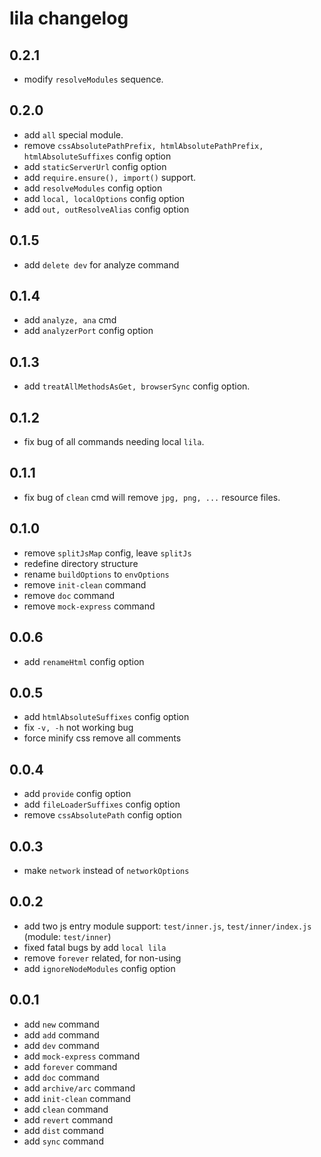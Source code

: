 # lila changelog

## 0.2.1

- modify `resolveModules` sequence.

## 0.2.0

- add `all` special module.
- remove `cssAbsolutePathPrefix, htmlAbsolutePathPrefix, htmlAbsoluteSuffixes` config option
- add `staticServerUrl` config option
- add `require.ensure(), import()` support.
- add `resolveModules` config option
- add `local, localOptions` config option
- add `out, outResolveAlias` config option

## 0.1.5

- add `delete dev` for analyze command

## 0.1.4

- add `analyze, ana` cmd
- add `analyzerPort` config option

## 0.1.3

- add `treatAllMethodsAsGet, browserSync` config option.

## 0.1.2

- fix bug of all commands needing local `lila`.

## 0.1.1

- fix bug of `clean` cmd will remove `jpg, png, ...` resource files.

## 0.1.0

- remove `splitJsMap` config, leave `splitJs`
- redefine directory structure
- rename `buildOptions` to `envOptions`
- remove `init-clean` command
- remove `doc` command
- remove `mock-express` command

## 0.0.6

- add `renameHtml` config option

## 0.0.5

- add `htmlAbsoluteSuffixes` config option
- fix `-v, -h` not working bug
- force minify css remove all comments

## 0.0.4

- add `provide` config option
- add `fileLoaderSuffixes` config option
- remove `cssAbsolutePath` config option

## 0.0.3

- make `network` instead of `networkOptions`

## 0.0.2

- add two js entry module support: `test/inner.js`, `test/inner/index.js` (module: `test/inner`)
- fixed fatal bugs by add `local lila`
- remove `forever` related, for non-using
- add `ignoreNodeModules` config option

## 0.0.1

- add `new` command
- add `add` command
- add `dev` command
- add `mock-express` command
- add `forever` command
- add `doc` command
- add `archive/arc` command
- add `init-clean` command
- add `clean` command
- add `revert` command
- add `dist` command
- add `sync` command